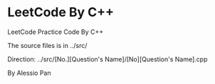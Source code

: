 # LeetCode By C++

LeetCode Practice Code By C++

The source files is in ../src/

Direction: ../src/[No.][Question's Name]/[No][Question's Name].cpp

By Alessio Pan
